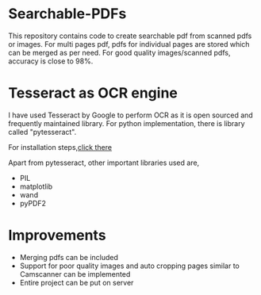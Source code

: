 # Searchable-PDFs
This repository contains code to create searchable pdf from scanned pdfs or images. For multi pages pdf, pdfs for individual pages are stored which can be merged as per need. For good quality images/scanned pdfs, accuracy is close to 98%.

# Tesseract as OCR engine
I have used Tesseract by Google to perform OCR as it is open sourced and frequently maintained library. For python implementation, there is library called "pytesseract".

For installation steps,[click there]( https://github.com/madmaze/pytesseract)

Apart from pytesseract, other important libraries used are,
* PIL
* matplotlib
* wand
* pyPDF2

# Improvements
* Merging pdfs can be included
* Support for poor quality images and auto cropping pages similar to Camscanner can be implemented
* Entire project can be put on server 
